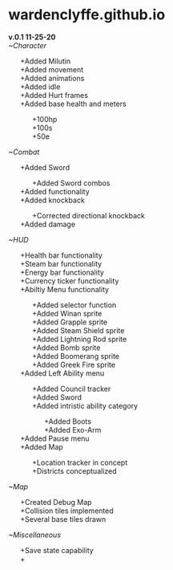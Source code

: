 # wardenclyffe.github.io

**v.0.1 11-25-20** <br>
  *~Character*
    <ul>
    +Added Milutin <br>
    +Added movement <br>
    +Added animations <br>
    +Added idle <br>
    +Added Hurt frames <br>
    +Added base health and meters <br>
    <ul>
      +100hp <br>
      +100s <br>
      +50e <br>
    </ul>
    </ul>
  *~Combat*
    <ul>
    +Added Sword <br>
      <ul>+Added Sword combos <br></ul>
    +Added functionality <br>
    +Added knockback <br>
      <ul>+Corrected directional knockback <br></ul>
    +Added damage <br>
    </ul>
  *~HUD*
    <ul>
    +Health bar functionality <br>
    +Steam bar functionality <br>
    +Energy bar functionality <br>
    +Currency ticker functionality <br>
    +Abiltiy Menu functionality <br>
      <ul>
      +Added selector function <br>
      +Added Winan sprite <br>
      +Added Grapple sprite <br>
      +Added Steam Shield sprite <br>
      +Added Lightning Rod sprite <br>
      +Added Bomb sprite <br>
      +Added Boomerang sprite <br>
      +Added Greek Fire sprite <br>
      </ul>
    +Added Left Ability menu <br>
      <ul>
      +Added Council tracker <br>
      +Added Sword <br>
      +Added intristic ability category <br>
       <ul>
       +Added Boots <br>
       +Added Exo-Arm <br>
       </ul>
      </ul>
    +Added Pause menu <br>
    +Added Map
      <ul>
      +Location tracker in concept <br>
      +Districts conceptualized <br>
      </ul>
    </ul>
  *~Map*
    <ul>
    +Created Debug Map <br>
    +Collision tiles implemented <br>
    +Several base tiles drawn <br>
    </ul>
  *~Miscellaneous*
  <ul>
    +Save state capability <br>
    +
